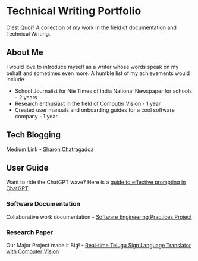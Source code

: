 # Technical Writing Portfolio
C'est Quoi? A collection of my work in the field of documentation and Technical Writing.

## About Me
I would love to introduce myself as a writer whose words speak on my behalf and sometimes even more. A humble list of my achievements would include
* School Journalist for Nie Times of India National Newspaper for schools - 2 years
* Research enthusiast in the field of Computer Vision - 1 year
* Created user manuals and onboarding guides for a cool software company - 1 year

## Tech Blogging
Medium Link - [Sharon Chatragadda](https://medium.com/@thatssorandomms)

## User Guide
Want to ride the ChatGPT wave? Here is a [guide to effective prompting in ChatGPT](https://www.notion.so/How-to-Use-ChatGPT-Beginner-s-Guide-194372afed8880659f75cb70c721273c?pvs=4)

### Software Documentation
Collaborative work documentation - [Software Engineering Practices Project](https://github.com/meyruiz/MACS-Soen6011summer2023/wiki)

### Research Paper
Our Major Project made it Big! - [Real-time Telugu Sign Language Translator with Computer Vision](https://www.ijraset.com/research-paper/real-time-telugu-sign-language-translator-with-computer-vision)

